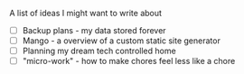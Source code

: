 A list of ideas I might want to write about
* [ ] Backup plans - my data stored forever
* [ ] Mango - a overview of a custom static site generator
* [ ] Planning my dream tech controlled home
* [ ] "micro-work" - how to make chores feel less like a chore